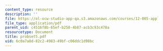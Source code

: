 ```yaml
---
content_type: resource
description: ''
file: https://ol-ocw-studio-app-qa.s3.amazonaws.com/courses/12-005-applications-of-continuum-mechanics-to-earth-atmospheric-and-planetary-sciences-spring-2006/6c0a7a8d82c2498349bfc06ddc1d98bc_probset5.pdf
file_type: application/pdf
parent_uid: c4516f8b-65ef-b250-4b87-acb3c93c478a
resourcetype: Document
title: probset5.pdf
uid: 6c0a7a8d-82c2-4983-49bf-c06ddc1d98bc
---
```

